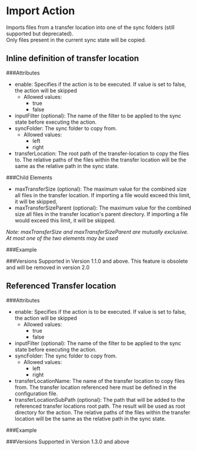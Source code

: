 Import Action
=============
Imports files from a transfer location into one of the sync folders
(still supported but deprecated).  
Only files present in the current sync state will be copied.

Inline definition of transfer location
--------------------------------------

###Attributes
- enable: Specifies if the action is to be executed. If value is set to false,
  the action will be skipped
	- Allowed values:
		- true
		- false
- inputFilter (optional): The name of the filter to be applied to the sync state
  before executing the action.
- syncFolder: The sync folder to copy from.
	- Allowed values:
		- left
		- right
- transferLocation: The root path of the transfer-location to copy the files to.
  The relative paths of the files within the transfer location will be the same
	as the relative path in the sync state.

###Child Elements
- maxTransferSize (optional): The maximum value for the combined size all files
  in the transfer location. If importing a file would exceed this limit,
	it will be skipped,
- maxTransferSizeParent (optional): The maximum value for the combined size all
  files in the transfer location's parent directory. If importing a file would
	exceed this limit, it will be skipped.

*Note: maxTransferSize and maxTransferSizeParent are mutually exclusive.
 At most one of the two elements may be used*

###Example
		<import enable="true"
				transferLocation="\\fileserver\Transfer\Imported"
				syncFolder="left"
				inputFilter="_fileFilter" />


###Versions
Supported in Version 1.1.0 and above.
This feature is obsolete and will be removed in version 2.0


Referenced Transfer location
----------------------------

###Attributes
- enable: Specifies if the action is to be executed. If value is set to false,
  the action will be skipped
	- Allowed values:
		- true
		- false
- inputFilter (optional): The name of the filter to be applied to the sync state
  before executing the action.
- syncFolder: The sync folder to copy from.
	- Allowed values:
		- left
		- right
- transferLocationName: The name of the transfer location to copy files from.
  The transfer location referenced here must be defined in the configuration
	file.
- transferLocationSubPath (optional): The path that will be added to the
  referenced transfer locations root path. The result will be used as root
	directory for the action. The relative paths of the files within the transfer
	location will be the same as the relative path in the sync state.

###Example
		<import enable="true"
				transferLocationName="Fileserver"
				transferLocationSubPath="Imported"
				syncFolder="left"
				inputFilter="_fileFilter" />

###Versions
Supported in Version 1.3.0 and above
